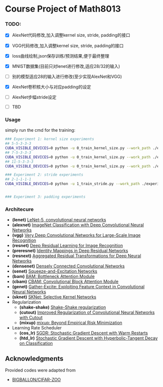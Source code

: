 # Course Project of Math8013


### TODO:

- [x] AlexNet代码修改,加入调整kernel size, stride, padding的接口
- [x] VGG代码修改,加入调整kernel size, stride, padding的接口
- [x] loss曲线绘制,json保存训练/预测结果,便于最终整理
- [x] MNIST数据集(目前只对lenet进行修改,适应28/32的输入)
- [ ] 别的模型适应28的输入进行修改(至少实现AlexNet和VGG)
- [x] AlexNet卷积核大小与对应padding的设定
- [ ] AlexNet步幅stride设定
- [ ] TBD
 

### Usage 

simply run the cmd for the training:

```bash
### Experiment 1: kernel size experiments
## 5-5-3-3-3
CUDA_VISIBLE_DEVICES=0 python -u 0_train_kernel_size.py --work_path ./experiments/cifar10/0_kernel_size/alexnet/5-5-3-3-3
## 7-5-3-3-3
CUDA_VISIBLE_DEVICES=0 python -u 0_train_kernel_size.py --work_path ./experiments/cifar10/0_kernel_size/alexnet/7-5-3-3-3
## 11-5-3-3-3
CUDA_VISIBLE_DEVICES=0 python -u 0_train_kernel_size.py --work_path ./experiments/cifar10/0_kernel_size/alexnet/11-5-3-3-3

### Experiment 2: stride experiments
## 2-1-1-1-1
CUDA_VISIBLE_DEVICES=0 python -u 1_train_stride.py --work_path ./experiments/cifar10/1_stride/alexnet/2-1-1-1-1


### Experiment 3: padding experiments

``` 


### Architecure
  - **(lenet)** [LeNet-5, convolutional neural networks](http://yann.lecun.com/exdb/lenet/)
  - **(alexnet)** [ImageNet Classification with Deep Convolutional Neural Networks](https://papers.nips.cc/paper/4824-imagenet-classification-with-deep-convolutional-neural-networks)
  - **(vgg)** [Very Deep Convolutional Networks for Large-Scale Image Recognition](https://arxiv.org/abs/1409.1556)
  - **(resnet)** [Deep Residual Learning for Image Recognition](https://arxiv.org/abs/1512.03385)
  - **(preresnet)** [Identity Mappings in Deep Residual Networks](https://arxiv.org/abs/1603.05027)
  - **(resnext)** [Aggregated Residual Transformations for Deep Neural Networks](https://arxiv.org/abs/1611.05431)
  - **(densenet)** [Densely Connected Convolutional Networks](https://arxiv.org/abs/1608.06993)
  - **(senet)** [Squeeze-and-Excitation Networks](https://arxiv.org/abs/1709.01507)
  - **(bam)** [BAM: Bottleneck Attention Module](https://arxiv.org/abs/1807.06514)
  - **(cbam)** [CBAM: Convolutional Block Attention Module](https://arxiv.org/abs/1807.06521)
  - **(genet)** [Gather-Excite: Exploiting Feature Context in Convolutional Neural Networks](https://arxiv.org/abs/1810.12348)
  - **(sknet)** [SKNet: Selective Kernel Networks](https://arxiv.org/abs/1903.06586)
- Regularization
  - **(shake-shake)** [Shake-Shake regularization](https://arxiv.org/abs/1705.07485)
  - **(cutout)** [Improved Regularization of Convolutional Neural Networks with Cutout](https://arxiv.org/abs/1708.04552)
  - **(mixup)** [mixup: Beyond Empirical Risk Minimization](https://arxiv.org/abs/1710.09412)
- Learning Rate Scheduler
  - **(cos_lr)** [SGDR: Stochastic Gradient Descent with Warm Restarts](https://arxiv.org/abs/1608.03983)
  - **(htd_lr)** [Stochastic Gradient Descent with Hyperbolic-Tangent Decay on Classification](https://arxiv.org/abs/1806.01593)


## Acknowledgments

Provided codes were adapted from

- [BIGBALLON/CIFAR-ZOO](https://github.com/BIGBALLON/CIFAR-ZOO)
